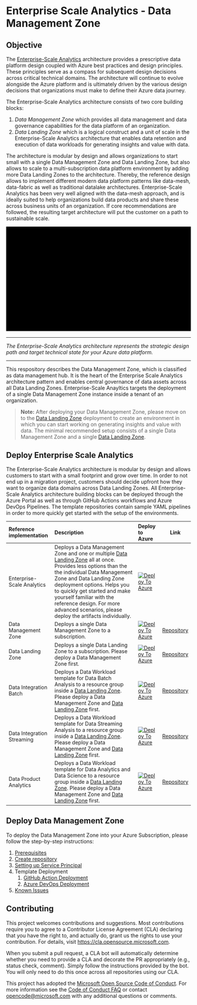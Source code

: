 # Enterprise Scale Analytics - Data Management Zone

## Objective

The [Enterprise-Scale Analytics](https://aka.ms/adopt/datamanagement) architecture provides a prescriptive data platform design coupled with Azure best practices and design principles. These principles serve as a compass for subsequent design decisions across critical technical domains. The architecture will continue to evolve alongside the Azure platform and is ultimately driven by the various design decisions that organizations must make to define their Azure data journey.

The Enterprise-Scale Analytics architecture consists of two core building blocks: 

1. *Data Management Zone* which provides all data management and data governance capabilities for the data platform of an organization.
1. *Data Landing Zone* which is a logical construct and a unit of scale in the Enterprise-Scale Analytics architecture that enables data retention and execution of data workloads for generating insights and value with data.

The architecture is modular by design and allows organizations to start small with a single Data Management Zone and Data Landing Zone, but also allows to scale to a multi-subscription data platform environment by adding more Data Landing Zones to the architecture. Thereby, the reference design allows to implement different modern data platform patterns like data-mesh, data-fabric as well as traditional datalake architectures. Enterprise-Scale Analytics has been very well aligned with the data-mesh approach, and is ideally suited to help organizations build data products and share these across business units of an organization. If core recommendations are followed, the resulting target architecture will put the customer on a path to sustainable scale.

![Enterprise-Scale Analytics](/docs/images/EnterpriseScaleAnalytics.gif)

---

_The Enterprise-Scale Analytics architecture represents the strategic design path and target technical state for your Azure data platform._

---

This respository describes the Data Management Zone, which is classified as data management hub. It is the heart of the Enterprise Scale Analytics architecture pattern and enables central governance of data assets across all Data Landing Zones. Enterprise-Scale Anayltics targets the deployment of a single Data Management Zone instance inside a tenant of an organization.

> **Note:** After deploying your Data Management Zone, please move on to the [Data Landing Zone](https://github.com/Azure/data-landing-zone) deployment to create an environment in which you can start working on generating insights and value with data. The minimal recommended setup consists of a single Data Management Zone and a single [Data Landing Zone](https://github.com/Azure/data-landing-zone).

## Deploy Enterprise Scale Analytics

The Enterprise-Scale Analytics architecture is modular by design and allows customers to start with a small footprint and grow over time. In order to not end up in a migration project, customers should decide upfront how they want to organize data domains across Data Landing Zones. All Enterprise-Scale Analytics architecture building blocks can be deployed through the Azure Portal as well as through GitHub Actions workflows and Azure DevOps Pipelines. The template repositories contain sample YAML pipelines in order to more quickly get started with the setup of the environments.

| Reference implementation   | Description | Deploy to Azure | Link |
|:---------------------------|:------------|:----------------|------|
| Enterprise-Scale Analytics | Deploys a Data Management Zone and one or multiple [Data Landing Zone](https://github.com/Azure/data-landing-zone) all at once. Provides less options than the the individual Data Management Zone and Data Landing Zone deployment options. Helps you to quickly get started and make yourself familiar with the reference design. For more advanced scenarios, please deploy the artifacts individually. |[![Deploy To Azure](https://aka.ms/deploytoazurebutton)](https://portal.azure.com/#blade/Microsoft_Azure_CreateUIDef/CustomDeploymentBlade/uri/https%3A%2F%2Fraw.githubusercontent.com%2FAzure%2Fdata-management-zone%2Fmain%2Fdocs%2Freference%2FenterpriseScaleAnalytics.json/uiFormDefinitionUri/https%3A%2F%2Fraw.githubusercontent.com%2FAzure%2Fdata-management-zone%2Fmain%2Fdocs%2Freference%2Fportal.enterpriseScaleAnalytics.json) |  |
| Data Management Zone       | Deploys a single Data Management Zone to a subscription. |[![Deploy To Azure](https://aka.ms/deploytoazurebutton)](https://portal.azure.com/#blade/Microsoft_Azure_CreateUIDef/CustomDeploymentBlade/uri/https%3A%2F%2Fraw.githubusercontent.com%2FAzure%2Fdata-management-zone%2Fmain%2Finfra%2Fmain.json/uiFormDefinitionUri/https%3A%2F%2Fraw.githubusercontent.com%2FAzure%2Fdata-management-zone%2Fmain%2Fdocs%2Freference%2Fportal.dataManagementZone.json) | [Repository](https://github.com/Azure/data-management-zone) |
| Data Landing Zone          | Deploys a single Data Landing Zone to a subscription. Please deploy a Data Management Zone first. |[![Deploy To Azure](https://aka.ms/deploytoazurebutton)](https://portal.azure.com/#blade/Microsoft_Azure_CreateUIDef/CustomDeploymentBlade/uri/https%3A%2F%2Fraw.githubusercontent.com%2FAzure%2Fdata-landing-zone%2Fmain%2Finfra%2Fmain.json/uiFormDefinitionUri/https%3A%2F%2Fraw.githubusercontent.com%2FAzure%2Fdata-landing-zone%2Fmain%2Fdocs%2Freference%2Fportal.dataLandingZone.json) | [Repository](https://github.com/Azure/data-landing-zone) |
| Data Integration Batch     | Deploys a Data Workload template for Data Batch Analysis to a resource group inside a [Data Landing Zone](https://github.com/Azure/data-landing-zone). Please deploy a Data Management Zone and [Data Landing Zone](https://github.com/Azure/data-landing-zone) first. |[![Deploy To Azure](https://aka.ms/deploytoazurebutton)](/) | [Repository](https://github.com/Azure/data-integration-batch) |
| Data Integration Streaming | Deploys a Data Workload template for Data Streaming Analysis to a resource group inside a [Data Landing Zone](https://github.com/Azure/data-landing-zone). Please deploy a Data Management Zone and [Data Landing Zone](https://github.com/Azure/data-landing-zone) first. |[![Deploy To Azure](https://aka.ms/deploytoazurebutton)](/) | [Repository](https://github.com/Azure/data-integration-streaming) |
| Data Product Analytics     | Deploys a Data Workload template for Data Analytics and Data Science to a resource group inside a [Data Landing Zone](https://github.com/Azure/data-landing-zone). Please deploy a Data Management Zone and [Data Landing Zone](https://github.com/Azure/data-landing-zone) first. |[![Deploy To Azure](https://aka.ms/deploytoazurebutton)](https://portal.azure.com/#blade/Microsoft_Azure_CreateUIDef/CustomDeploymentBlade/uri/https%3A%2F%2Fraw.githubusercontent.com%2FAzure%2Fdata-product-analytics%2Fmain%2Finfra%2Fmain.json/uiFormDefinitionUri/https%3A%2F%2Fraw.githubusercontent.com%2FAzure%2Fdata-product-analytics%2Fmain%2Fdocs%2Freference%2Fportal.dataProduct.json) | [Repository](https://github.com/Azure/data-product-analytics) |

## Deploy Data Management Zone

To deploy the Data Management Zone into your Azure Subscription, please follow the step-by-step instructions:

1. [Prerequisites](/docs/EnterpriseScaleAnalytics-Prerequisites.md)
2. [Create repository](/docs/EnterpriseScaleAnalytics-CreateRepository.md)
3. [Setting up Service Principal](/docs/EnterpriseScaleAnalytics-ServicePrincipal.md)
4. Template Deployment
    1. [GitHub Action Deployment](/docs/EnterpriseScaleAnalytics-GitHubActionsDeployment.md)
    2. [Azure DevOps Deployment](/docs/EnterpriseScaleAnalytics-AzureDevOpsDeployment.md)
5. [Known Issues](/docs/EnterpriseScaleAnalytics-KnownIssues.md)

## Contributing

This project welcomes contributions and suggestions. Most contributions require you to agree to a Contributor License Agreement (CLA) declaring that you have the right to, and actually do, grant us the rights to use your contribution. For details, visit <https://cla.opensource.microsoft.com>.

When you submit a pull request, a CLA bot will automatically determine whether you need to provide a CLA and decorate the PR appropriately (e.g., status check, comment). Simply follow the instructions provided by the bot. You will only need to do this once across all repositories using our CLA.

This project has adopted the [Microsoft Open Source Code of Conduct](https://opensource.microsoft.com/codeofconduct/). For more information see the [Code of Conduct FAQ](https://opensource.microsoft.com/codeofconduct/faq/) or contact [opencode@microsoft.com](mailto:opencode@microsoft.com) with any additional questions or comments.
